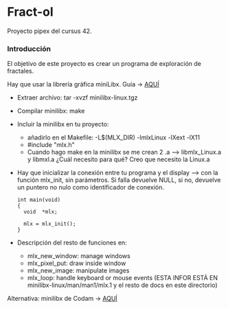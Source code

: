 # **Fract-ol**
Proyecto pipex del cursus 42.

### Introducción

El objetivo de este proyecto es crear un programa de exploración de fractales.

Hay que usar la librería gráfica miniLibx. Guía &rarr; [AQUÍ]([ibs/minilibx](https://harm-smits.github.io/42docs/libs/minilibx))
  - Extraer archivo: tar -xvzf minilibx-linux.tgz
  - Compilar minilibx: make
  - Incluir la minilibx en tu proyecto:
      - añadirlo en el Makefile: -L$(MLX_DIR) -lmlxLinux -lXext -lX11
      - #include "mlx.h"
      - Cuando hago make en la minilibx se me crean 2 .a --> libmlx_Linux.a y libmxl.a ¿Cuál necesito para qué? Creo que necesito la Linux.a
  - Hay que inicializar la conexión entre tu programa y el display --> con la función mlx_init, sin parámetros. Si falla devuelve NULL, si no, devuelve un puntero no nulo como identificador de conexión.

        int	main(void)
        {
          void	*mlx;
    
          mlx = mlx_init();
        }
  - Descripción del resto de funciones en:
      - mlx_new_window: manage windows
      - mlx_pixel_put: draw inside window
      - mlx_new_image: manipulate images
      - mlx_loop: handle keyboard or mouse events
(ESTA INFOR ESTÁ EN minilibx-linux/man/man1/mlx.1 y el resto de docs en este directorio)

Alternativa: minilibx de Codam &rarr; [AQUÍ](https://github.com/42-Fundacion-Telefonica/MLX42)



